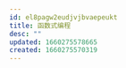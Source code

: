 ```yaml
---
id: el8pagw2eudjvjbvaepeukt
title: 函数式编程
desc: ""
updated: 1660275578665
created: 1660275570319
---
```

